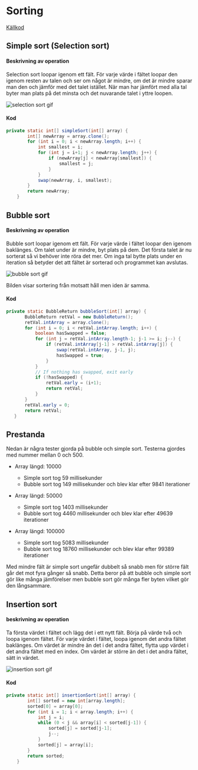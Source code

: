 # Sorting

[Källkod](https://github.com/Malmz/java-sorting/tree/master/src)

## Simple sort (Selection sort)

#### Beskrivning av operation

Selection sort loopar igenom ett fält. För varje värde i fältet loopar den igenom resten av talen och ser om något är mindre, om det är mindre sparar man den och jämför med det talet istället. När man har jämfört med alla tal byter man plats på det minsta och det nuvarande talet i yttre loopen.

![selection sort gif](http://piratelearner.com/static/media/images/admin/2015/10/13/selection.gif)

#### Kod

```java
private static int[] simpleSort(int[] array) {
        int[] newArray = array.clone();
        for (int i = 0; i < newArray.length; i++) {
            int smallest = i;
            for (int j = i+1; j < newArray.length; j++) {
                if (newArray[j] < newArray[smallest]) {
                    smallest = j;
                }
            }
            swap(newArray, i, smallest);
        }
        return newArray;
    }
```

## Bubble sort

#### Beskrivning av operation

Bubble sort loopar igenom ett fält. För varje värde i fältet loopar den igenom baklänges. Om talet under är mindre, byt plats på dem. Det första talet är nu sorterat så vi behöver inte röra det mer. Om inga tal bytte plats under en iteration så betyder det att fältet är sorterad och programmet kan avslutas.

![bubble sort gif](http://piratelearner.com/static/media/images/admin/2015/10/13/bubble.gif)

Bilden visar sortering från motsatt håll men iden är samma.

#### Kod

```java
private static BubbleReturn bubbleSort(int[] array) {
       BubbleReturn retVal = new BubbleReturn();
       retVal.intArray = array.clone();
       for (int i = 0; i < retVal.intArray.length; i++) {
           boolean hasSwapped = false;
           for (int j = retVal.intArray.length-1; j-1 >= i; j--) {
               if (retVal.intArray[j-1] > retVal.intArray[j]) {
                   swap(retVal.intArray, j-1, j);
                   hasSwapped = true;
               }
           }
           // If nothing has swapped, exit early
           if (!hasSwapped) {
               retVal.early = (i+1);
               return retVal;
           }
       }
       retVal.early = 0;
       return retVal;
   }
```

## Prestanda

Nedan är några tester gjorda på bubble och simple sort. Testerna gjordes med nummer mellan 0 och 500.

- Array längd: 10000
  - Simple sort tog 59 millisekunder
  - Bubble sort tog 149 millisekunder och blev klar efter 9841 iterationer


- Array längd: 50000
  - Simple sort tog 1403 millisekunder
  - Bubble sort tog 4460 millisekunder och blev klar efter 49639 iterationer


- Array längd: 100000
  - Simple sort tog 5083 millisekunder
  - Bubble sort tog 18760 millisekunder och blev klar efter 99389 iterationer

Med mindre fält är simple sort ungefär dubbelt så snabb men för större fält går det mot fyra gånger så snabb. Detta beror på att bubble och simple sort gör like många jämförelser men bubble sort gör många fler byten vilket gör den långsammare.

## Insertion sort

#### beskrivning av operation

Ta första värdet i fältet och lägg det i ett nytt fält. Börja på värde två och loopa igenom fältet. För varje värdet i fältet, loopa igenom det andra fältet baklänges. Om värdet är mindre än det i det andra fältet, flytta upp värdet i det andra fältet med en index. Om värdet är större än det i det andra fältet, sätt in värdet.

![insertion sort gif](http://piratelearner.com/static/media/images/admin/2015/10/14/insertion.gif)

#### Kod

```java
private static int[] insertionSort(int[] array) {
        int[] sorted = new int[array.length];
        sorted[0] = array[0];
        for (int i = 1; i < array.length; i++) {
            int j = i;
            while (0 < j && array[i] < sorted[j-1]) {
                sorted[j] = sorted[j-1];
                j--;
            }
            sorted[j] = array[i];
        }
        return sorted;
    }
```
